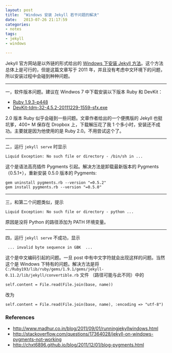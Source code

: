 ```yaml
---
layout: post
title:  "Windows 安装 Jekyll 若干问题的解决"
date:   2013-07-26 21:17:59
categories: 
- notes 
tags:
- jekyll
- windows

---
```


Jekyll 官方网站是以外链的形式给出的 [Windows 下安装 Jekyll 方法](http://www.madhur.co.in/blog/2011/09/01/runningjekyllwindows.html)。这个方法总体上是可行的，但是这篇文章写于 2011 年，并且没有考虑中文环境下的问题，所以安装过程中会碰到种种问题。

---

一，软件版本问题。建议在 Windwos 7 中下载安装以下版本 Ruby 和 DevKit：

* [Ruby 1.9.3-p448](http://dl.bintray.com/oneclick/rubyinstaller/rubyinstaller-1.9.3-p448.exe?direct)
* [DevKit-tdm-32-4.5.2-20111229-1559-sfx.exe](https://github.com/downloads/oneclick/rubyinstaller/DevKit-tdm-32-4.5.2-20111229-1559-sfx.exe)

2.0 版本 Ruby 似乎会碰到一些问题。文章作者给出的一个便携版的 Jekyll 也挺坑爹，400+ M 保存在 Dropbox 上，下载解压花了我 1 个多小时，安装还不成功。主要就是因为他使用的是 Ruby 2.0。不用尝试这个了。

---

二，运行 `jekyll serve` 时显示

	Liquid Exception: No such file or directory - /bin/sh in ...

这个是语法高亮插件 Pygments 引起。解决方法是卸载最新版本的 Pygments （0.5.1+），重新安装 0.5.0 版本的 Pygments:

	gem uninstall pygments.rb --version "=0.5.2"
	gem install pygments.rb --version "=0.5.0"

---

三，和第二个问题类似，提示

	Liquid Exception: No such file or directory - python ...

原因是没将 Python 的路径添加为 PATH 环境变量。

---

四，运行 `jekyll serve` 不成功，显示

	 ... invalid byte sequence in GBK  ...

这个是中文编码引起的问题。一旦 post 中有中文字符就会出现这样的问题。当然这个是 Windows 下特有的问题。解决方法是将 `C:/Ruby193/lib/ruby/gems/1.9.1/gems/jekyll-0.11.2/lib/jekyll/convertible.rb` 文件 （路径可能与此不同）中的 

	self.content = File.read(File.join(base, name)) 

改为

	self.content = File.read(File.join(base, name), :encoding => "utf-8")

### References 

* <http://www.madhur.co.in/blog/2011/09/01/runningjekyllwindows.html>
* <http://stackoverflow.com/questions/17364028/jekyll-on-windows-pygments-not-working>
*  <http://chxt6896.github.io/blog/2011/12/01/blog-pygments.html>